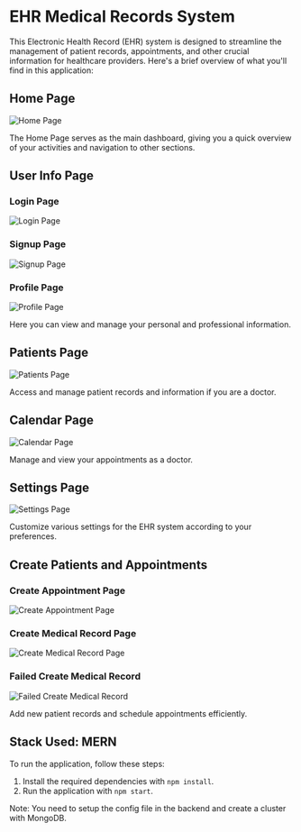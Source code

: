 # EHR Medical Records System

This Electronic Health Record (EHR) system is designed to streamline the management of patient records, appointments, and other crucial information for healthcare providers. Here's a brief overview of what you'll find in this application:

## Home Page

![Home Page](images/homePage.png)

The Home Page serves as the main dashboard, giving you a quick overview of your activities and navigation to other sections.

## User Info Page

### Login Page

![Login Page](images/loginPage.png)

### Signup Page

![Signup Page](images/signupPage.png)

### Profile Page

![Profile Page](images/profilePage.png)

Here you can view and manage your personal and professional information.

## Patients Page

![Patients Page](images/patientsPage.png)

Access and manage patient records and information if you are a doctor.

## Calendar Page

![Calendar Page](images/calendar.png)

Manage and view your appointments as a doctor.

## Settings Page

![Settings Page](images/SettingsPage.png)

Customize various settings for the EHR system according to your preferences.

## Create Patients and Appointments

### Create Appointment Page

![Create Appointment Page](images/createAppointmentPage.png)

### Create Medical Record Page

![Create Medical Record Page](images/createMedicalRecordPage.png)

### Failed Create Medical Record

![Failed Create Medical Record](images/failCreateMedicalRecord.png)

Add new patient records and schedule appointments efficiently.

## Stack Used: MERN

To run the application, follow these steps:

1. Install the required dependencies with `npm install`.
2. Run the application with `npm start`.

Note: You need to setup the config file in the backend and create a cluster with MongoDB.